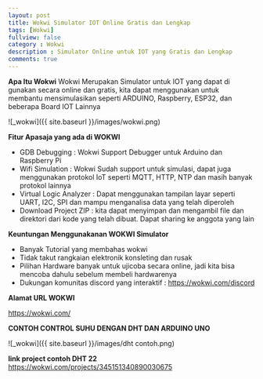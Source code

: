 ```yaml
---
layout: post
title: Wokwi Simulator IOT Online Gratis dan Lengkap
tags: [Wokwi]
fullview: false
category : Wokwi
description : Simulator Online untuk IOT yang Gratis dan Lengkap
comments: true
---
```

**Apa Itu Wokwi**
Wokwi Merupakan Simulator untuk IOT yang dapat di gunakan secara online dan gratis, kita dapat menggunakan untuk membantu mensimulasikan seperti
ARDUINO, Raspberry, ESP32, dan beberapa Board IOT Lainnya

![_wokwi]({{ site.baseurl }}/images/wokwi.png)

**Fitur Apasaja yang ada di WOKWI**

* GDB Debugging : Wokwi Support Debugger untuk Arduino dan Raspberry Pi
* Wifi Simulation : Wokwi Sudah support untuk simulasi, dapat juga menggunakan protokol IoT seperti MQTT, HTTP, NTP dan masih banyak protokol lainnya
* Virtual Logic Analyzer : Dapat menggunakan tampilan layar seperti UART, I2C, SPI dan mampu menganalisa data yang telah diperoleh
* Download Project ZIP : kita dapat menyimpan dan mengambil file dan direktori dari kode yang telah dibuat. Dapat sharing ke anggota yang lain


**Keuntungan Menggunakanan WOKWI Simulator**
* Banyak Tutorial yang membahas wokwi
* Tidak takut rangkaian elektronik konsleting dan rusak
* Pilihan Hardware banyak untuk ujicoba secara online, jadi kita bisa mencoba dahulu sebelum membeli hardwarenya
* Dukungan komunitas discord yang interaktif : https://wokwi.com/discord

**Alamat URL WOKWI**

<a href="https://wokwi.com/">https://wokwi.com/</a>

**CONTOH CONTROL SUHU DENGAN DHT DAN ARDUINO UNO**

<script src="https://gist.github.com/wanwanvm/91376d02650e6ab3efa0661b355986ec.js"></script>

![_wokwi]({{ site.baseurl }}/images/dht contoh.png)


**link project contoh DHT 22**
<a href="https://wokwi.com/projects/345151340890030675">https://wokwi.com/projects/345151340890030675</a>




